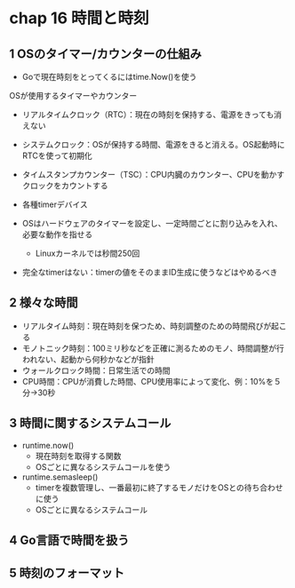 # chap 16 時間と時刻
## 1 OSのタイマー/カウンターの仕組み
- Goで現在時刻をとってくるにはtime.Now()を使う

OSが使用するタイマーやカウンター
- リアルタイムクロック（RTC）：現在の時刻を保持する、電源をきっても消えない
- システムクロック：OSが保持する時間、電源をきると消える。OS起動時にRTCを使って初期化
- タイムスタンプカウンター（TSC）：CPU内臓のカウンター、CPUを動かすクロックをカウントする
- 各種timerデバイス

- OSはハードウェアのタイマーを設定し、一定時間ごとに割り込みを入れ、必要な動作を指せる
    - Linuxカーネルでは秒間250回
- 完全なtimerはない：timerの値をそのままID生成に使うなどはやめるべき

## 2 様々な時間
- リアルタイム時刻：現在時刻を保つため、時刻調整のための時間飛びが起こる
- モノトニック時刻：100ミリ秒などを正確に測るためのモノ、時間調整が行われない、起動から何秒かなどが指針
- ウォールクロック時間：日常生活での時間
- CPU時間：CPUが消費した時間、CPU使用率によって変化、例：10%を５分->30秒

## 3 時間に関するシステムコール
- runtime.now()
    - 現在時刻を取得する関数
    - OSごとに異なるシステムコールを使う
- runtime.semasleep()
    - timerを複数管理し、一番最初に終了するモノだけをOSとの待ち合わせに使う
    - OSごとに異なるシステムコール
    
## 4 Go言語で時間を扱う
## 5 時刻のフォーマット